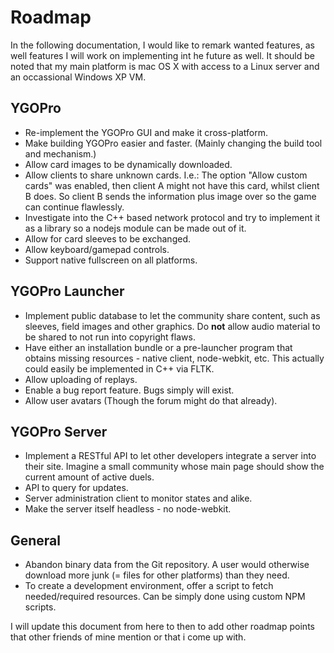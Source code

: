 # Roadmap

In the following documentation, I would like to remark wanted features, as well features I will work on implementing int he future as well. It should be noted that my main platform is mac OS X with access to a Linux server and an occassional Windows XP VM.


## YGOPro
- Re-implement the YGOPro GUI and make it cross-platform.
- Make building YGOPro easier and faster. (Mainly changing the build tool and mechanism.)
- Allow card images to be dynamically downloaded.
- Allow clients to share unknown cards. I.e.: The option "Allow custom cards" was enabled, then client A might not have this card, whilst client B does. So client B sends the information plus image over so the game can continue flawlessly.
- Investigate into the C++ based network protocol and try to implement it as a library so a nodejs module can be made out of it.
- Allow for card sleeves to be exchanged.
- Allow keyboard/gamepad controls.
- Support native fullscreen on all platforms.

## YGOPro Launcher
- Implement public database to let the community share content, such as sleeves, field images and other graphics. Do __not__ allow audio material to be shared to not run into copyright flaws.
- Have either an installation bundle or a pre-launcher program that obtains missing resources - native client, node-webkit, etc. This actually could easily be implemented in C++ via FLTK.
- Allow uploading of replays.
- Enable a bug report feature. Bugs simply will exist.
- Allow user avatars (Though the forum might do that already).

## YGOPro Server
- Implement a RESTful API to let other developers integrate a server into their site. Imagine a small community whose main page should show the current amount of active duels.
- API to query for updates.
- Server administration client to monitor states and alike.
- Make the server itself headless - no node-webkit.

## General
- Abandon binary data from the Git repository. A user would otherwise download more junk (= files for other platforms) than they need.
- To create a development environment, offer a script to fetch needed/required resources. Can be simply done using custom NPM scripts.



I will update this document from here to then to add other roadmap points that other friends of mine mention or that i come up with.
